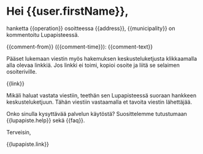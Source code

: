 # Hei {{user.firstName}},

hanketta {{operation}} osoitteessa {{address}}, {{municipality}} on kommentoitu Lupapisteessä.

{{comment-from}} ({{comment-time}}):
{{comment-text}}

Pääset lukemaan viestin my&ouml;s hakemuksen keskusteluketjusta klikkaamalla alla olevaa linkkiä. Jos linkki ei toimi, kopioi osoite ja liitä se selaimen osoiteriville.

{{link}}

Mikäli haluat vastata viestiin, teethän sen Lupapisteessä suoraan hankkeen keskusteluketjuun. Tähän viestiin vastaamalla et tavoita viestin lähettäjää.

Onko sinulla kysyttävää palvelun käytöstä? Suosittelemme tutustumaan {{lupapiste.help}} sekä {{faq}}.

Terveisin,

{{lupapiste.link}}
